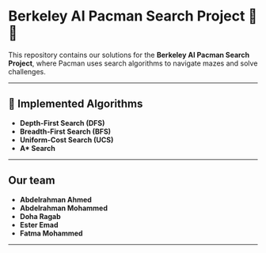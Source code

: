 # Berkeley AI Pacman Search Project 🧠👾  

This repository contains our solutions for the **Berkeley AI Pacman Search Project**, where Pacman uses search algorithms to navigate mazes and solve challenges.  

---

## 🚀 Implemented Algorithms  
- **Depth-First Search (DFS)**  
- **Breadth-First Search (BFS)**  
- **Uniform-Cost Search (UCS)**  
- **A\* Search**  

---
## Our team
- **Abdelrahman Ahmed** 
- **Abdelrahman Mohammed**
- **Doha Ragab**
- **Ester Emad**
- **Fatma Mohammed**
---